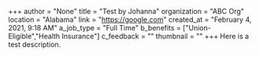 +++
author = "None"
title = "Test by Johanna"
organization = "ABC Org"
location = "Alabama"
link = "https://google.com"
created_at = "February 4, 2021, 9:18 AM"
a_job_type = "Full Time"
b_benefits = ["Union-Eligible","Health Insurance"]
c_feedback = ""
thumbnail = ""
+++
Here is a test description.
